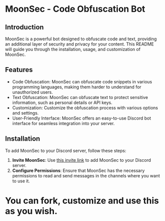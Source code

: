 # MoonSec - Code Obfuscation Bot

## Introduction

MoonSec is a powerful bot designed to obfuscate code and text, providing an additional layer of security and privacy for your content. This README will guide you through the installation, usage, and customization of MoonSec.

## Features

- Code Obfuscation: MoonSec can obfuscate code snippets in various programming languages, making them harder to understand for unauthorized users.
- Text Obfuscation: MoonSec can obfuscate text to protect sensitive information, such as personal details or API keys.
- Customization: Customize the obfuscation process with various options and settings.
- User-Friendly Interface: MoonSec offers an easy-to-use Discord bot interface for seamless integration into your server.

## Installation

To add MoonSec to your Discord server, follow these steps:

1. **Invite MoonSec**: Use [this invite link](#) to add MoonSec to your Discord server.
2. **Configure Permissions**: Ensure that MoonSec has the necessary permissions to read and send messages in the channels where you want to use it.

# You can fork, customize and use this as you wish.
